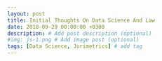 ```yaml
---
layout: post
title: Initial Thoughts On Data Science And Law
date: 2018-09-29 00:00:00 +0300
description: # Add post description (optional)
#img: js-1.png # Add image post (optional)
tags: [Data Science, Jurimetrics] # add tag
---
```



